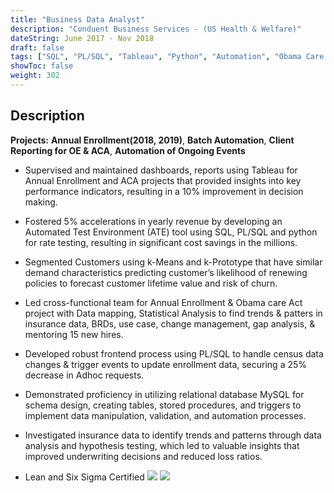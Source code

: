 ```yaml
---
title: "Business Data Analyst"
description: "Conduent Business Services - (US Health & Welfare)"
dateString: June 2017 - Nov 2018
draft: false
tags: ["SQL", "PL/SQL", "Tableau", "Python", "Automation", "Obama Care Act", "Healthcare", "Python", "Stored Procedure", "Agile(JIRA)", "Requirement Gathering"]
showToc: false
weight: 302
--- 
```

## Description

**Projects:** **Annual Enrollment(2018, 2019)**, **Batch Automation**, **Client Reporting for OE & ACA**, **Automation of Ongoing Events**

- Supervised and maintained dashboards, reports using Tableau for Annual Enrollment and ACA projects that provided insights into key performance indicators, resulting in a 10% improvement in decision making.
- Fostered 5% accelerations in yearly revenue by developing an Automated Test Environment (ATE) tool using SQL, PL/SQL and python for rate testing, resulting in significant cost savings in the millions.
- Segmented Customers using k-Means and k-Prototype that have similar demand characteristics predicting customer’s likelihood of renewing policies to forecast customer lifetime value and risk of churn.
- Led cross-functional team for Annual Enrollment & Obama care Act project with Data mapping, Statistical Analysis to find trends & patters in insurance data, BRDs, use case, change management, gap analysis, & mentoring 15 new hires.
- Developed robust frontend process using PL/SQL to handle census data changes & trigger events to update enrollment data, securing a 25% decrease in Adhoc requests.
-  Demonstrated proficiency in utilizing relational database MySQL for schema design, creating tables, stored procedures, and triggers to implement data manipulation, validation, and automation processes.
- Investigated insurance data to identify trends and patterns through data analysis and hypothesis testing, which led to valuable insights that improved underwriting decisions and reduced loss ratios.

- Lean and Six Sigma Certified
![](/experience/Conduent/LeanSixSigma.png#center)
![](/experience/Conduent/Conduent.jpg#center)

